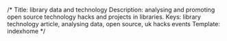 /*
Title: library data and technology
Description: analysing and promoting open source technology hacks and projects in libraries.
Keys: library technology article, analysing data, open source, uk hacks events
Template: indexhome
*/